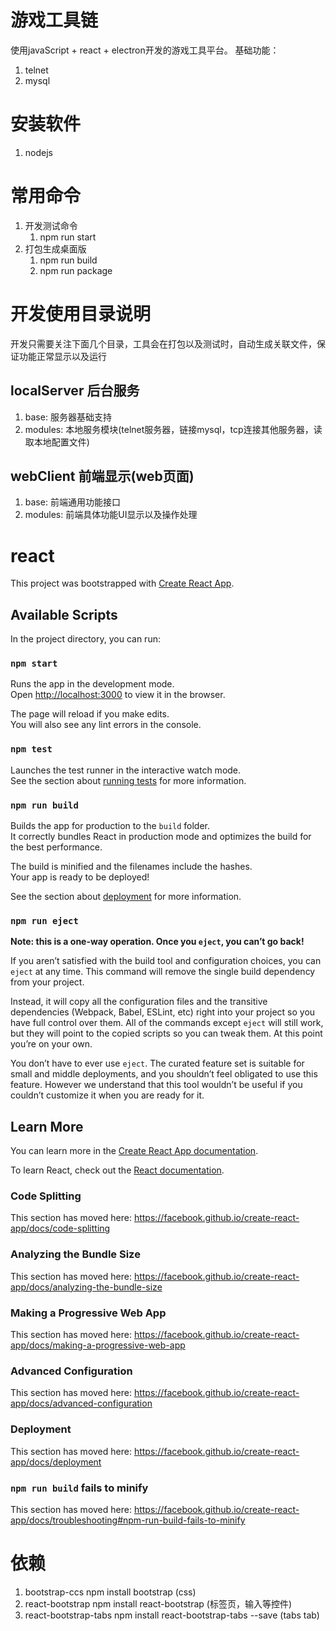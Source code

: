 # 游戏工具链
使用javaScript + react + electron开发的游戏工具平台。 
基础功能：
1. telnet
2. mysql

# 安装软件
1. nodejs

# 常用命令
1. 开发测试命令
   1. npm run start
2. 打包生成桌面版
   1. npm run build
   2. npm run package

# 开发使用目录说明
开发只需要关注下面几个目录，工具会在打包以及测试时，自动生成关联文件，保证功能正常显示以及运行
##  localServer 后台服务
   1. base: 服务器基础支持 
   2. modules: 本地服务模块(telnet服务器，链接mysql，tcp连接其他服务器，读取本地配置文件)

## webClient 前端显示(web页面)
   1. base: 前端通用功能接口
   2. modules: 前端具体功能UI显示以及操作处理


# react
This project was bootstrapped with [Create React App](https://github.com/facebook/create-react-app).

## Available Scripts

In the project directory, you can run:

### `npm start`

Runs the app in the development mode.<br>
Open [http://localhost:3000](http://localhost:3000) to view it in the browser.

The page will reload if you make edits.<br>
You will also see any lint errors in the console.

### `npm test`

Launches the test runner in the interactive watch mode.<br>
See the section about [running tests](https://facebook.github.io/create-react-app/docs/running-tests) for more information.

### `npm run build`

Builds the app for production to the `build` folder.<br>
It correctly bundles React in production mode and optimizes the build for the best performance.

The build is minified and the filenames include the hashes.<br>
Your app is ready to be deployed!

See the section about [deployment](https://facebook.github.io/create-react-app/docs/deployment) for more information.

### `npm run eject`

**Note: this is a one-way operation. Once you `eject`, you can’t go back!**

If you aren’t satisfied with the build tool and configuration choices, you can `eject` at any time. This command will remove the single build dependency from your project.

Instead, it will copy all the configuration files and the transitive dependencies (Webpack, Babel, ESLint, etc) right into your project so you have full control over them. All of the commands except `eject` will still work, but they will point to the copied scripts so you can tweak them. At this point you’re on your own.

You don’t have to ever use `eject`. The curated feature set is suitable for small and middle deployments, and you shouldn’t feel obligated to use this feature. However we understand that this tool wouldn’t be useful if you couldn’t customize it when you are ready for it.

## Learn More

You can learn more in the [Create React App documentation](https://facebook.github.io/create-react-app/docs/getting-started).

To learn React, check out the [React documentation](https://reactjs.org/).

### Code Splitting

This section has moved here: https://facebook.github.io/create-react-app/docs/code-splitting

### Analyzing the Bundle Size

This section has moved here: https://facebook.github.io/create-react-app/docs/analyzing-the-bundle-size

### Making a Progressive Web App

This section has moved here: https://facebook.github.io/create-react-app/docs/making-a-progressive-web-app

### Advanced Configuration

This section has moved here: https://facebook.github.io/create-react-app/docs/advanced-configuration

### Deployment

This section has moved here: https://facebook.github.io/create-react-app/docs/deployment

### `npm run build` fails to minify

This section has moved here: https://facebook.github.io/create-react-app/docs/troubleshooting#npm-run-build-fails-to-minify


# 依赖
1. bootstrap-ccs npm install bootstrap (css)
2. react-bootstrap npm install react-bootstrap (标签页，输入等控件)
3. react-bootstrap-tabs  npm install react-bootstrap-tabs --save (tabs tab)

